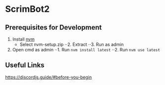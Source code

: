 
# ScrimBot2


## Prerequisites for Development
1. Install [nvm](https://github.com/coreybutler/nvm-windows/releases/tag/1.1.8)
    * Select nvm-setup.zip
⋅⋅2. Extract
⋅⋅3. Run as admin
2. Open cmd as admin
⋅⋅1. Run `nvm install latest`
⋅⋅2. Run `nvm use latest`


## Useful Links
 https://discordjs.guide/#before-you-begin
